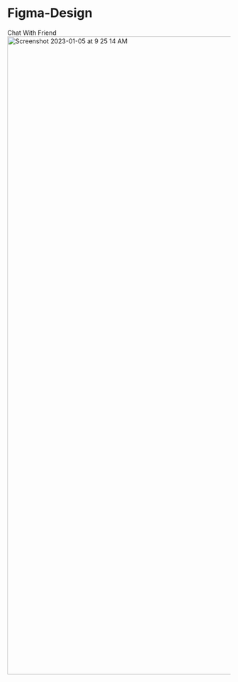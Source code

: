 # Figma-Design
Chat With Friend
<img width="1440" alt="Screenshot 2023-01-05 at 9 25 14 AM" src="https://user-images.githubusercontent.com/110975046/210699711-6cfacfe7-1b43-4302-86f1-bbf8c8c1eb34.png">

